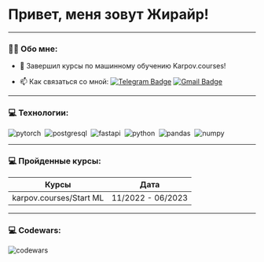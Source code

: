 # Привет, меня зовут Жирайр!

---

### :man_technologist: Обо мне:

- :seedling: Завершил курсы по машинному обучению Karpov.courses!

- :mailbox: Как связаться со мной: [![Telegram Badge](https://img.shields.io/badge/-hotmalyshka-blue?style=flat&logo=Telegram&logoColor=white)](https://t.me/hotmalyshka) [![Gmail Badge](https://img.shields.io/badge/-Gmail-red?style=flat&logo=Gmail&logoColor=white)](mailto:prostiyaposhutil@gmail.com)

---

### 💻 Технологии:

<div>
  <img src="https://img.shields.io/badge/PyTorch-EE4C2C?style=for-the-badge&logo=pytorch&logoColor=white" title="pytorch" alt="pytorch" />&nbsp
  <img src="https://img.shields.io/badge/PostgreSQL-316192?style=for-the-badge&logo=postgresql&logoColor=white" title="postgresql" alt="postgresql" />&nbsp
  <img src="https://img.shields.io/badge/fastapi-109989?style=for-the-badge&logo=FASTAPI&logoColor=white" title="fastapi" alt="fastapi" />&nbsp
  <img src="https://img.shields.io/badge/Python-FFD43B?style=for-the-badge&logo=python&logoColor=blue" title="python" alt="python" />&nbsp
  <img src="https://img.shields.io/badge/Pandas-2C2D72?style=for-the-badge&logo=pandas&logoColor=white" title="pandas" alt="pandas" />&nbsp
  <img src="https://img.shields.io/badge/Numpy-777BB4?style=for-the-badge&logo=numpy&logoColor=white" title="numpy" alt="numpy" />&nbsp

---

 ### 💻 Пройденные курсы:

| Курсы                                                           | Дата              |
| ----------------------------------------------------------------| :---------------: |
| karpov.courses/Start ML                                         | 11/2022 - 06/2023 |

---

### 💻 Codewars:

![codewars](https://www.codewars.com/users/prostiya/badges/large)
